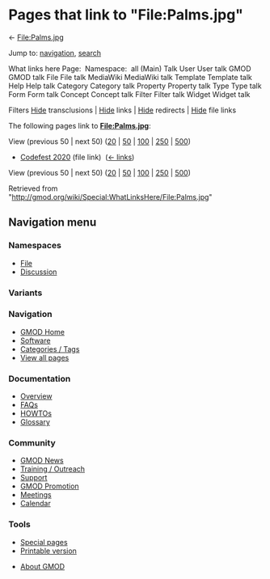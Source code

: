 <div id="mw-page-base" class="noprint">

</div>

<div id="mw-head-base" class="noprint">

</div>

<div id="content" class="mw-body" role="main">

<span id="top"></span>

<div id="mw-js-message" style="display:none;">

</div>



# <span dir="auto">Pages that link to "File:Palms.jpg"</span>

<div id="bodyContent">

<div id="contentSub">

← [File:Palms.jpg](/wiki/File:Palms.jpg "File:Palms.jpg")

</div>

<div id="jump-to-nav" class="mw-jump">

Jump to: [navigation](#mw-navigation), [search](#p-search)

</div>

<div id="mw-content-text">

What links here Page:  Namespace:  all (Main) Talk User User talk GMOD
GMOD talk File File talk MediaWiki MediaWiki talk Template Template talk
Help Help talk Category Category talk Property Property talk Type Type
talk Form Form talk Concept Concept talk Filter Filter talk Widget
Widget talk

Filters
[Hide](/mediawiki/index.php?title=Special:WhatLinksHere/File:Palms.jpg&hidetrans=1 "Special:WhatLinksHere/File:Palms.jpg")
transclusions \|
[Hide](/mediawiki/index.php?title=Special:WhatLinksHere/File:Palms.jpg&hidelinks=1 "Special:WhatLinksHere/File:Palms.jpg")
links \|
[Hide](/mediawiki/index.php?title=Special:WhatLinksHere/File:Palms.jpg&hideredirs=1 "Special:WhatLinksHere/File:Palms.jpg")
redirects \|
[Hide](/mediawiki/index.php?title=Special:WhatLinksHere/File:Palms.jpg&hideimages=1 "Special:WhatLinksHere/File:Palms.jpg")
file links

The following pages link to
**[File:Palms.jpg](/wiki/File:Palms.jpg "File:Palms.jpg")**:

View (previous 50 \| next 50)
([20](/mediawiki/index.php?title=Special:WhatLinksHere/File:Palms.jpg&limit=20 "Special:WhatLinksHere/File:Palms.jpg")
\|
[50](/mediawiki/index.php?title=Special:WhatLinksHere/File:Palms.jpg&limit=50 "Special:WhatLinksHere/File:Palms.jpg")
\|
[100](/mediawiki/index.php?title=Special:WhatLinksHere/File:Palms.jpg&limit=100 "Special:WhatLinksHere/File:Palms.jpg")
\|
[250](/mediawiki/index.php?title=Special:WhatLinksHere/File:Palms.jpg&limit=250 "Special:WhatLinksHere/File:Palms.jpg")
\|
[500](/mediawiki/index.php?title=Special:WhatLinksHere/File:Palms.jpg&limit=500 "Special:WhatLinksHere/File:Palms.jpg"))

- [Codefest 2020](/wiki/Codefest_2020 "Codefest 2020") (file link) ‎
  <span class="mw-whatlinkshere-tools">([←
  links](/mediawiki/index.php?title=Special:WhatLinksHere&target=Codefest+2020 "Special:WhatLinksHere"))</span>

View (previous 50 \| next 50)
([20](/mediawiki/index.php?title=Special:WhatLinksHere/File:Palms.jpg&limit=20 "Special:WhatLinksHere/File:Palms.jpg")
\|
[50](/mediawiki/index.php?title=Special:WhatLinksHere/File:Palms.jpg&limit=50 "Special:WhatLinksHere/File:Palms.jpg")
\|
[100](/mediawiki/index.php?title=Special:WhatLinksHere/File:Palms.jpg&limit=100 "Special:WhatLinksHere/File:Palms.jpg")
\|
[250](/mediawiki/index.php?title=Special:WhatLinksHere/File:Palms.jpg&limit=250 "Special:WhatLinksHere/File:Palms.jpg")
\|
[500](/mediawiki/index.php?title=Special:WhatLinksHere/File:Palms.jpg&limit=500 "Special:WhatLinksHere/File:Palms.jpg"))

</div>

<div class="printfooter">

Retrieved from
"<http://gmod.org/wiki/Special:WhatLinksHere/File:Palms.jpg>"

</div>

<div id="catlinks" class="catlinks catlinks-allhidden">

</div>

<div class="visualClear">

</div>

</div>

</div>

<div id="mw-navigation">

## Navigation menu

<div id="mw-head">



<div id="left-navigation">

<div id="p-namespaces" class="vectorTabs" role="navigation"
aria-labelledby="p-namespaces-label">

### Namespaces

- <span id="ca-nstab-image"><a href="/wiki/File:Palms.jpg" accesskey="c"
  title="View the file page [c]">File</a></span>
- <span id="ca-talk"><a
  href="/mediawiki/index.php?title=File_talk:Palms.jpg&amp;action=edit&amp;redlink=1"
  accesskey="t"
  title="Discussion about the content page [t]">Discussion</a></span>

</div>

<div id="p-variants" class="vectorMenu emptyPortlet" role="navigation"
aria-labelledby="p-variants-label">

### 

### Variants[](#)

<div class="menu">

</div>

</div>

</div>





</div>

</div>

</div>

<div id="mw-panel">

<div id="p-logo" role="banner">

<a href="/wiki/Main_Page"
style="background-image: url(http://gmod.org/images/GMOD-cogs.png);"
title="Visit the main page"></a>

</div>

<div id="p-Navigation" class="portal" role="navigation"
aria-labelledby="p-Navigation-label">

### Navigation

<div class="body">

- <span id="n-GMOD-Home">[GMOD Home](/wiki/Main_Page)</span>
- <span id="n-Software">[Software](/wiki/GMOD_Components)</span>
- <span id="n-Categories-.2F-Tags">[Categories /
  Tags](/wiki/Categories)</span>
- <span id="n-View-all-pages">[View all
  pages](/wiki/Special:AllPages)</span>

</div>

</div>

<div id="p-Documentation" class="portal" role="navigation"
aria-labelledby="p-Documentation-label">

### Documentation

<div class="body">

- <span id="n-Overview">[Overview](/wiki/Overview)</span>
- <span id="n-FAQs">[FAQs](/wiki/Category:FAQ)</span>
- <span id="n-HOWTOs">[HOWTOs](/wiki/Category:HOWTO)</span>
- <span id="n-Glossary">[Glossary](/wiki/Glossary)</span>

</div>

</div>

<div id="p-Community" class="portal" role="navigation"
aria-labelledby="p-Community-label">

### Community

<div class="body">

- <span id="n-GMOD-News">[GMOD News](/wiki/GMOD_News)</span>
- <span id="n-Training-.2F-Outreach">[Training /
  Outreach](/wiki/Training_and_Outreach)</span>
- <span id="n-Support">[Support](/wiki/Support)</span>
- <span id="n-GMOD-Promotion">[GMOD
  Promotion](/wiki/GMOD_Promotion)</span>
- <span id="n-Meetings">[Meetings](/wiki/Meetings)</span>
- <span id="n-Calendar">[Calendar](/wiki/Calendar)</span>

</div>

</div>

<div id="p-tb" class="portal" role="navigation"
aria-labelledby="p-tb-label">

### Tools

<div class="body">

- <span id="t-specialpages"><a href="/wiki/Special:SpecialPages" accesskey="q"
  title="A list of all special pages [q]">Special pages</a></span>
- <span id="t-print"><a
  href="/mediawiki/index.php?title=Special:WhatLinksHere/File:Palms.jpg&amp;printable=yes"
  rel="alternate" accesskey="p"
  title="Printable version of this page [p]">Printable version</a></span>

</div>

</div>

</div>

</div>

<div id="footer" role="contentinfo">

- <span id="footer-places-about">[About
  GMOD](/wiki/GMOD:About "GMOD:About")</span>

<!-- -->






</div>
